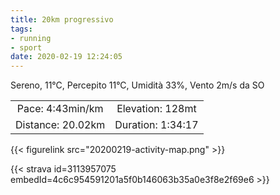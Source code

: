 ```yaml
---
title: 20km progressivo
tags:
- running
- sport
date: 2020-02-19 12:24:05
---
```

Sereno, 11°C, Percepito 11°C, Umidità 33%, Vento 2m/s da SO

| | |
| :-: | :-: |
| Pace: 4:43min/km | Elevation: 128mt |
| Distance: 20.02km | Duration: 1:34:17 |



{{< figurelink src="20200219-activity-map.png" >}}


{{< strava id=3113957075 embedId=4c6c954591201a5f0b146063b35a0e3f8e2f69e6 >}}

